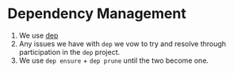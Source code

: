 Dependency Management
=====================

1. We use [dep](github.com/golang/dep)
2. Any issues we have with `dep` we vow to try and resolve through participation in the `dep` project.
3. We use `dep ensure` + `dep prune` until the two become one.
